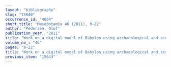 ```yaml
---
layout: "bibliography"
slug: "15640"
occurrence_id: "4004"
short_title: "Mesopotamia 46 (2011), 9-22"
author: "Pedersén, Olof"
publication_year: "2011"
title: "Work on a digital model of Babylon using archaeological and textual evidence"
volume_no_: "46"
pages: "9-22"
title: "Work on a digital model of Babylon using archaeological and textual evidence"
previous_item: "15643"
---
```

